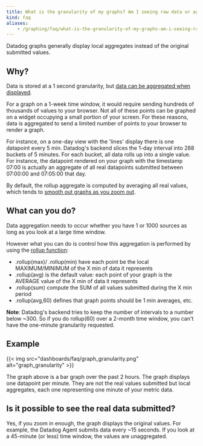 ```yaml
---
title: What is the granularity of my graphs? Am I seeing raw data or aggregates on my graph?
kind: faq
aliases:
    - /graphing/faq/what-is-the-granularity-of-my-graphs-am-i-seeing-raw-data-or-aggregates-on-my-graph
---
```


Datadog graphs generally display local aggregates instead of the original submitted values.

## Why?

Data is stored at a 1 second granularity, but [data can be aggregated when displayed][1].

For a graph on a 1-week time window, it would require sending hundreds of thousands of values to your browser. Not all of these points can be graphed on a widget occupying a small portion of your screen. For these reasons, data is aggregated to send a limited number of points to your browser to render a graph.

For instance, on a one-day view with the 'lines' display there is one datapoint every 5 min. Datadog's backend slices the 1-day interval into 288 buckets of 5 minutes. For each bucket, all data rolls up into a single value. For instance, the datapoint rendered on your graph with the timestamp 07:00 is actually an aggregate of all real datapoints submitted between 07:00:00 and 07:05:00 that day.

By default, the rollup aggregate is computed by averaging all real values, which tends to [smooth out graphs as you zoom out][2].

## What can you do?

Data aggregation needs to occur whether you have 1 or 1000 sources as long as you look at a large time window.

However what you can do is control how this aggregation is performed by using the [rollup function][3]:

* .rollup(max)/ .rollup(min) have each point be the local MAXIMUM/MINIMUM of the X min of data it represents
* .rollup(avg) is the default value: each point of your graph is the AVERAGE value of the X min of data it represents
* .rollup(sum) compute the SUM of all values submitted during the X min period
* .rollup(avg,60) defines that graph points should be 1 min averages, etc.

**Note**: Datadog's backend tries to keep the number of intervals to a number below ~300. So if you do rollup(60) over a 2-month time window, you can't have the one-minute granularity requested.

## Example
{{< img src="dashboards/faq/graph_granularity.png" alt="graph_granularity"  >}}

The graph above is a bar graph over the past 2 hours. The graph displays one datapoint per minute. They are not the real values submitted but local aggregates, each one representing one minute of your metric data.

## Is it possible to see the real data submitted?

Yes, if you zoom in enough, the graph displays the original values. For example, the Datadog Agent submits data every ~15 seconds. If you look at a 45-minute (or less) time window, the values are unaggregated.

[1]: /dashboards/faq/how-is-data-aggregated-in-graphs/
[2]: /dashboards/faq/why-does-zooming-out-a-timeframe-also-smooth-out-my-graphs/
[3]: /dashboards/functions/rollup/
